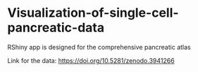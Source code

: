 # Visualization-of-single-cell-pancreatic-data
RShiny app is designed for the comprehensive pancreatic atlas

Link for the data: https://doi.org/10.5281/zenodo.3941266

